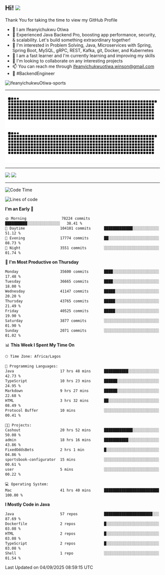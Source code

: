 <!-- BLOG-POST-LIST:START --><!-- BLOG-POST-LIST:END -->

## Hi! <img src="https://media.giphy.com/media/hvRJCLFzcasrR4ia7z/giphy.gif" width="4%"> 

Thank You for taking the time to view my GitHub Profile

- 👋 I am Ifeanyichukwu Otiwa
- 🚀 Experienced Java Backend Pro, boosting app performance, security, & scalability. Let's build something extraordinary together!
- 👀 I'm interested in Problem Solving, Java, Microservices with Spring, Spring Boot, MySQL, gRPC, REST, Kafka, git, Docker, and Kubernetes
- 🌱 I am a fast learner and I'm currently learning and improving my skills
- 💞️ I'm looking to collaborate on any interesting projects
- 📫 You can reach me through ifeanyichukwuotiwa.winson@gmail.com
- 🚀 #BackendEngineer

<p align="left" marginTop="10px"> <img src="https://komarev.com/ghpvc/?username=ifeanyichukwuOtiwa-sports&label=Profile%20views&color=0e75b6&style=for-the-badge" alt="ifeanyichukwuOtiwa-sports" /> </p>

***

<!--🐍📈SNAKEGRAPH / 🌐WEBSITE: https://github.com/Platane/snk -->
![github contribution grid snake animation](https://raw.githubusercontent.com/ifeanyichukwuOtiwa-sports/ifeanyichukwuOtiwa-sports/output/github-contribution-grid-snake-dark.svg#gh-dark-mode-only)![github contribution grid snake animation](https://raw.githubusercontent.com/ifeanyichukwuOtiwa-sports/ifeanyichukwuOtiwa-sports/output/github-contribution-grid-snake.svg#gh-light-mode-only)

***

<p float="left">
  <img float="left" src="https://github-readme-stats.vercel.app/api?username=ifeanyichukwuOtiwa-sports&count_private=true&include_all_commits=true&theme=react&show_icons=true" />
  <img float="right" src="https://github-readme-stats.vercel.app/api/top-langs/?username=ifeanyichukwuOtiwa-sports&layout=compact&show_icons=true&theme=react" /> 
</p>

***



<!--START_SECTION:waka-->
![Code Time](http://img.shields.io/badge/Code%20Time-4%2C167%20hrs%205%20mins-blue)

![Lines of code](https://img.shields.io/badge/From%20Hello%20World%20I%27ve%20Written-61.4%20million%20lines%20of%20code-blue)

**I'm an Early 🐤** 

```text
🌞 Morning                78224 commits       ██████████░░░░░░░░░░░░░░░   38.41 % 
🌆 Daytime                104101 commits      █████████████░░░░░░░░░░░░   51.12 % 
🌃 Evening                17774 commits       ██░░░░░░░░░░░░░░░░░░░░░░░   08.73 % 
🌙 Night                  3551 commits        ░░░░░░░░░░░░░░░░░░░░░░░░░   01.74 % 
```
📅 **I'm Most Productive on Thursday** 

```text
Monday                   35600 commits       ████░░░░░░░░░░░░░░░░░░░░░   17.48 % 
Tuesday                  36665 commits       ████░░░░░░░░░░░░░░░░░░░░░   18.00 % 
Wednesday                41147 commits       █████░░░░░░░░░░░░░░░░░░░░   20.20 % 
Thursday                 43765 commits       █████░░░░░░░░░░░░░░░░░░░░   21.49 % 
Friday                   40525 commits       █████░░░░░░░░░░░░░░░░░░░░   19.90 % 
Saturday                 3877 commits        ░░░░░░░░░░░░░░░░░░░░░░░░░   01.90 % 
Sunday                   2071 commits        ░░░░░░░░░░░░░░░░░░░░░░░░░   01.02 % 
```


📊 **This Week I Spent My Time On** 

```text
🕑︎ Time Zone: Africa/Lagos

💬 Programming Languages: 
Java                     17 hrs 48 mins      ███████████░░░░░░░░░░░░░░   42.73 % 
TypeScript               10 hrs 23 mins      ██████░░░░░░░░░░░░░░░░░░░   24.95 % 
Markdown                 9 hrs 27 mins       ██████░░░░░░░░░░░░░░░░░░░   22.68 % 
HTML                     3 hrs 32 mins       ██░░░░░░░░░░░░░░░░░░░░░░░   08.49 % 
Protocol Buffer          10 mins             ░░░░░░░░░░░░░░░░░░░░░░░░░   00.41 % 

🐱‍💻 Projects: 
Cashout                  20 hrs 52 mins      █████████████░░░░░░░░░░░░   50.08 % 
admin                    18 hrs 16 mins      ███████████░░░░░░░░░░░░░░   43.86 % 
FixedOddsBets            2 hrs 1 min         █░░░░░░░░░░░░░░░░░░░░░░░░   04.86 % 
sportsbook-configurator  15 mins             ░░░░░░░░░░░░░░░░░░░░░░░░░   00.61 % 
user                     5 mins              ░░░░░░░░░░░░░░░░░░░░░░░░░   00.22 % 

💻 Operating System: 
Mac                      41 hrs 40 mins      █████████████████████████   100.00 % 
```

**I Mostly Code in Java** 

```text
Java                     57 repos            ██████████████████████░░░   87.69 % 
Dockerfile               2 repos             █░░░░░░░░░░░░░░░░░░░░░░░░   03.08 % 
HTML                     2 repos             █░░░░░░░░░░░░░░░░░░░░░░░░   03.08 % 
TypeScript               2 repos             █░░░░░░░░░░░░░░░░░░░░░░░░   03.08 % 
Shell                    1 repo              ░░░░░░░░░░░░░░░░░░░░░░░░░   01.54 % 
```




 Last Updated on 04/09/2025 08:59:15 UTC
<!--END_SECTION:waka-->

<!--
<p align="center">
![trophy](https://github-profile-trophy.vercel.app/?username=ifeanyichukwuOtiwa-sports&theme=onedark) (https://github.com/ryo-ma/github-profile-trophy)
</p>
-->

<!---
ifeanyi-otiwa/ifeanyi-otiwa is a ✨ special ✨ repository because its `README.md` (this file) appears on your GitHub profile.
You can click the Preview link to take a look at your changes.
--->

